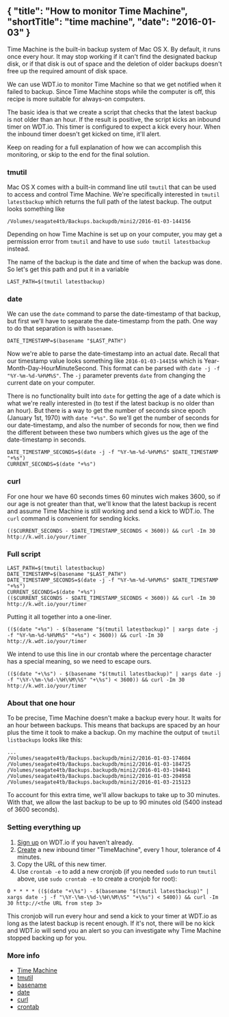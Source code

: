 {
  "title": "How to monitor Time Machine",
  "shortTitle": "time machine",
  "date": "2016-01-03"
}
---

Time Machine is the built-in backup system of Mac OS X. By default, it runs once every hour. It may stop working if it can't find the designated backup disk, or if that disk is out of space and the deletion of older backups doesn't free up the required amount of disk space. 

We can use WDT.io to monitor Time Machine so that we get notified when it failed to backup. Since Time Machine stops while the computer is off, this recipe is more suitable for always-on computers.

The basic idea is that we create a script that checks that the latest backup is not older than an hour. If the result is positive, the script kicks an inbound timer on WDT.io. This timer is configured to expect a kick every hour.  When the inbound timer doesn't get kicked on time, it'll alert.

Keep on reading for a full explanation of how we can accomplish this monitoring, or skip to the end for the final solution.


### tmutil

Mac OS X comes with a built-in command line util `tmutil` that can be used to access and control Time Machine. We're specifically interested in `tmutil latestbackup` which returns the full path of the latest backup. The output looks something like

```
/Volumes/seagate4tb/Backups.backupdb/mini2/2016-01-03-144156
```

Depending on how Time Machine is set up on your computer, you may get a permission error from `tmutil` and have to use `sudo tmutil latestbackup` instead.

The name of the backup is the date and time of when the backup was done. So let's get this path and put it in a variable

```
LAST_PATH=$(tmutil latestbackup)
```


### date

We can use the `date` command to parse the date-timestamp of that backup, but first we'll have to separate the date-timestamp from the path. One way to do that separation is with `basename`.

```
DATE_TIMESTAMP=$(basename "$LAST_PATH")
```

Now we're able to parse the date-timestamp into an actual date. Recall that our timestamp value looks something like `2016-01-03-144156` which is Year-Month-Day-HourMinuteSecond. This format can be parsed with `date -j -f "%Y-%m-%d-%H%M%S"`. The `-j` parameter prevents `date` from changing the current date on your computer.

There is no functionality built into `date` for getting the age of a date which is what we're really interested in (to test if the latest backup is no older than an hour). But there is a way to get the number of seconds since epoch (January 1st, 1970) with `date "+%s"`. So we'll get the number of seconds for our date-timestamp, and also the number of seconds for now, then we find the different between these two numbers which gives us the age of the date-timestamp in seconds.

```
DATE_TIMESTAMP_SECONDS=$(date -j -f "%Y-%m-%d-%H%M%S" $DATE_TIMESTAMP "+%s")
CURRENT_SECONDS=$(date "+%s")
```


### curl

For one hour we have 60 seconds times 60 minutes wich makes 3600, so if our age is not greater than that, we'll know that the latest backup is recent and assume Time Machine is still working and send a kick to WDT.io. The `curl` command is convenient for sending kicks.

```
(($CURRENT_SECONDS - $DATE_TIMESTAMP_SECONDS < 3600)) && curl -Im 30 http://k.wdt.io/your/timer
```


### Full script

```
LAST_PATH=$(tmutil latestbackup)
DATE_TIMESTAMP=$(basename "$LAST_PATH")
DATE_TIMESTAMP_SECONDS=$(date -j -f "%Y-%m-%d-%H%M%S" $DATE_TIMESTAMP "+%s")
CURRENT_SECONDS=$(date "+%s")
(($CURRENT_SECONDS - $DATE_TIMESTAMP_SECONDS < 3600)) && curl -Im 30 http://k.wdt.io/your/timer
```

Putting it all together into a one-liner.

```
(($(date "+%s") - $(basename "$(tmutil latestbackup)" | xargs date -j -f "%Y-%m-%d-%H%M%S" "+%s") < 3600)) && curl -Im 30 http://k.wdt.io/your/timer
```

We intend to use this line in our crontab where the percentage character has a special meaning, so we need to escape ours.

```
(($(date "+\%s") - $(basename "$(tmutil latestbackup)" | xargs date -j -f "\%Y-\%m-\%d-\%H\%M\%S" "+\%s") < 3600)) && curl -Im 30 http://k.wdt.io/your/timer
```


### About that one hour

To be precise, Time Machine doesn't make a backup every hour. It waits for an hour between backups. This means that backups are spaced by an hour plus the time it took to make a backup. On my machine the output of `tmutil listbackups` looks like this:

```
...
/Volumes/seagate4tb/Backups.backupdb/mini2/2016-01-03-174604
/Volumes/seagate4tb/Backups.backupdb/mini2/2016-01-03-184725
/Volumes/seagate4tb/Backups.backupdb/mini2/2016-01-03-194841
/Volumes/seagate4tb/Backups.backupdb/mini2/2016-01-03-204958
/Volumes/seagate4tb/Backups.backupdb/mini2/2016-01-03-215123
```

To account for this extra time, we'll allow backups to take up to 30 minutes. With that, we allow the last backup to be up to 90 minutes old (5400 instead of 3600 seconds).


### Setting everything up

1. [Sign up](https://wdt.io/signup) on WDT.io if you haven't already.
2. [Create](inbound_timer.html) a new inbound timer "TimeMachine", every 1 hour, tolerance of 4 minutes.
3. Copy the URL of this new timer.
4. Use `crontab -e` to add a new cronjob (if you needed `sudo` to run `tmutil` above, use `sudo crontab -e` to create a cronjob for root):

```
0 * * * * (($(date "+\%s") - $(basename "$(tmutil latestbackup)" | xargs date -j -f "\%Y-\%m-\%d-\%H\%M\%S" "+\%s") < 5400)) && curl -Im 30 http://<the URL from step 3>
```

This cronjob will run every hour and send a kick to your timer at WDT.io as long as the latest backup is recent enough. If it's not, there will be no kick and WDT.io will send you an alert so you can investigate why Time Machine stopped backing up for you.


### More info

- [Time Machine](https://support.apple.com/en-ca/HT201250)
- [tmutil](https://developer.apple.com/library/mac/documentation/Darwin/Reference/ManPages/man8/tmutil.8.html)
- [basename](https://developer.apple.com/library/mac/documentation/Darwin/Reference/ManPages/man1/basename.1.html)
- [date](https://developer.apple.com/library/mac/documentation/Darwin/Reference/ManPages/man1/date.1.html)
- [curl](https://developer.apple.com/library/mac/documentation/Darwin/Reference/ManPages/man1/curl.1.html)
- [crontab](https://developer.apple.com/library/mac/documentation/Darwin/Reference/ManPages/man1/crontab.1.html#//apple_ref/doc/man/1/crontab)
